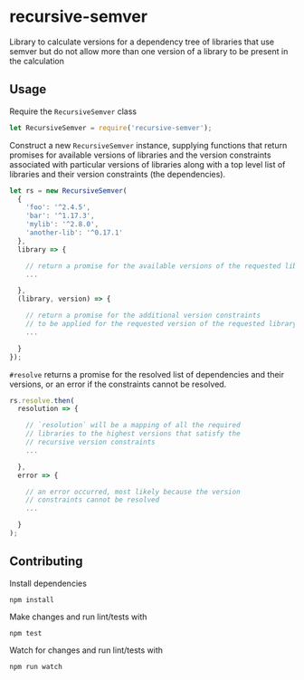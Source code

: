 # recursive-semver
Library to calculate versions for a dependency tree of libraries that use semver but do not allow more than one version of a library to be present in the calculation

## Usage

Require the `RecursiveSemver` class

```javascript
let RecursiveSemver = require('recursive-semver');
```

Construct a new `RecursiveSemver` instance, supplying functions that return promises for available versions of libraries and the version constraints associated with particular versions of libraries along with a top level list of libraries and their version constraints (the dependencies).

```javascript
let rs = new RecursiveSemver(
  {
    'foo': '^2.4.5',
    'bar': '^1.17.3',
    'mylib': '^2.8.0',
    'another-lib': '^0.17.1'
  },
  library => {

    // return a promise for the available versions of the requested library
    ...

  },
  (library, version) => {

    // return a promise for the additional version constraints
    // to be applied for the requested version of the requested library
    ...

  }
});
```

`#resolve` returns a promise for the resolved list of dependencies and their versions, or an error if the constraints cannot be resolved.

```javascript
rs.resolve.then(
  resolution => {

    // `resolution` will be a mapping of all the required
    // libraries to the highest versions that satisfy the
    // recursive version constraints
    ...

  },
  error => {

    // an error occurred, most likely because the version
    // constraints cannot be resolved 
    ...

  }
);
```

## Contributing

Install dependencies

```
npm install
```

Make changes and run lint/tests with

```
npm test
```

Watch for changes and run lint/tests with

```
npm run watch
```
